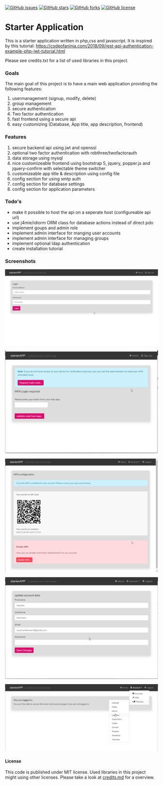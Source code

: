 [![GitHub issues](https://img.shields.io/github/issues/madcoda9000/starterApp?color=blue&style=for-the-badge)](https://github.com/madcoda9000/starterApp/issues)
[![GitHub stars](https://img.shields.io/github/stars/madcoda9000/starterApp?style=for-the-badge)](https://github.com/madcoda9000/starterApp/stargazers)
[![GitHub forks](https://img.shields.io/github/forks/madcoda9000/starterApp?style=for-the-badge)](https://github.com/madcoda9000/starterApp/network)
[![GitHub license](https://img.shields.io/github/license/madcoda9000/starterApp?color=blue&style=for-the-badge)](https://github.com/madcoda9000/starterApp/blob/main/LICENSE)

# Starter Application

This is a starter application written in php,css and javascript.
It is inspired by this tutorial: https://codeofaninja.com/2018/09/rest-api-authentication-example-php-jwt-tutorial.html

Please see credits.txt for a list of used libraries in this project.

### Goals

The main goal of this project is to have a main web application providing the following features:

1. usermanagement (signup, modify, delete)
2. group management
3. secure authentication
4. Two factor authentication
5. fast frontend using a secure api
6. easy customizing (Database, App title, app description, frontend)

### Features

1. secure backend api using jwt and openssl
2. optional two factor authentication with robthree/twofactorauth
3. data storage using mysql
4. nice customizeable frontend using bootstrap 5, jquery, popper.js and jquery-confirm with selectable theme switcher
5. customizeable app title & description using config file
6. config section for using smtp auth
7. config section for database settings
8. config section for application parameters

### Todo's

- make it possible to host the api on a seperate host (configureable api url)
- use j4mie/idiorm ORM class for database actions instead of direct pdo
- implement goups and admin role
- implement admin interface for manging user accounts
- implement admin interface for managing groups
- implement optional ldap authentication
- create installation tutorial

### Screenshots

![Login Page](/Documentation/login.png)

![MFA login](/Documentation/mfa-login.png)

![MFA settings](/Documentation/mfa-settings.png)

![account settings](/Documentation/account-settings.png)

![themes](/Documentation/themes.png)

#### License
This code is published under MIT license. Used libraries in this project might using other licenses. Please take a look at [credits.md](/credits.md) for a overview.